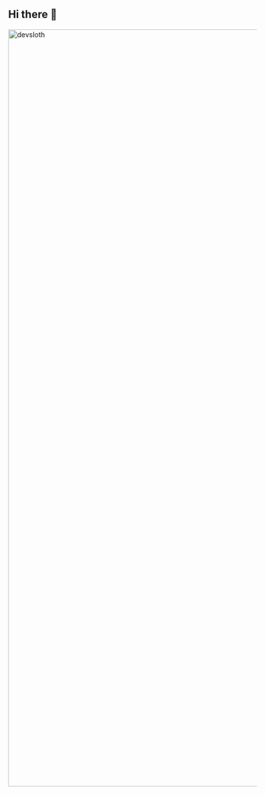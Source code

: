 ## Hi there 👋

<img width="1024" height="1536" alt="devsloth" src="https://github.com/user-attachments/assets/9f1309dd-2ee3-49b8-b9e9-4b3a8779f306" />

<!--
**dariveram/dariveram** is a ✨ _special_ ✨ repository because its `README.md` (this file) appears on your GitHub profile.

Here are some ideas to get you started:

- 🔭 I’m currently working on ...
- 🌱 I’m currently learning ...
- 👯 I’m looking to collaborate on ...
- 🤔 I’m looking for help with ...
- 💬 Ask me about ...
- 📫 How to reach me: ...
- 😄 Pronouns: ...
- ⚡ Fun fact: ...
-->
